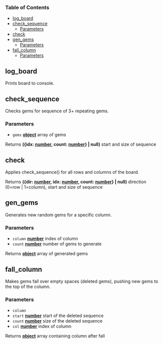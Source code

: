 <!-- Generated by documentation.js. Update this documentation by updating the source code. -->

### Table of Contents

-   [log_board][1]
-   [check_sequence][2]
    -   [Parameters][3]
-   [check][4]
-   [gen_gems][5]
    -   [Parameters][6]
-   [fall_column][7]
    -   [Parameters][8]

## log_board

Prints board to console.

## check_sequence

Checks gems for sequence of 3+ repeating gems.

### Parameters

-   `gems` **[object][9]** array of gems

Returns **({idx: [number][10], count: [number][10]} | null)** start and size of sequence

## check

Applies check_sequence() for all rows and columns of the board.

Returns **({dir: [number][10], idx: [number][10], count: [number][10]} | null)** direction (0=row | 1=column),
start and size of sequence

## gen_gems

Generates new random gems for a specific column.

### Parameters

-   `column` **[number][10]** index of column
-   `count` **[number][10]** number of gems to generate

Returns **[object][9]** array of generated gems

## fall_column

Makes gems fall over empty spaces (deleted gems), pushing new gems to the top
of the column.

### Parameters

-   `column`  
-   `start` **[number][10]** start of the deleted sequence
-   `count` **[number][10]** size of the deleted sequence
-   `col` **[number][10]** index of column

Returns **[object][9]** array containing column after fall

[1]: #log_board

[2]: #check_sequence

[3]: #parameters

[4]: #check

[5]: #gen_gems

[6]: #parameters-1

[7]: #fall_column

[8]: #parameters-2

[9]: https://developer.mozilla.org/docs/Web/JavaScript/Reference/Global_Objects/Object

[10]: https://developer.mozilla.org/docs/Web/JavaScript/Reference/Global_Objects/Number
